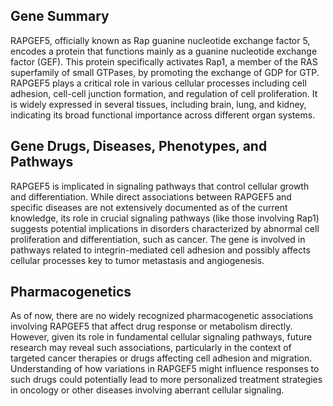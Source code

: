 ## Gene Summary
RAPGEF5, officially known as Rap guanine nucleotide exchange factor 5, encodes a protein that functions mainly as a guanine nucleotide exchange factor (GEF). This protein specifically activates Rap1, a member of the RAS superfamily of small GTPases, by promoting the exchange of GDP for GTP. RAPGEF5 plays a critical role in various cellular processes including cell adhesion, cell-cell junction formation, and regulation of cell proliferation. It is widely expressed in several tissues, including brain, lung, and kidney, indicating its broad functional importance across different organ systems.

## Gene Drugs, Diseases, Phenotypes, and Pathways
RAPGEF5 is implicated in signaling pathways that control cellular growth and differentiation. While direct associations between RAPGEF5 and specific diseases are not extensively documented as of the current knowledge, its role in crucial signaling pathways (like those involving Rap1) suggests potential implications in disorders characterized by abnormal cell proliferation and differentiation, such as cancer. The gene is involved in pathways related to integrin-mediated cell adhesion and possibly affects cellular processes key to tumor metastasis and angiogenesis.

## Pharmacogenetics
As of now, there are no widely recognized pharmacogenetic associations involving RAPGEF5 that affect drug response or metabolism directly. However, given its role in fundamental cellular signaling pathways, future research may reveal such associations, particularly in the context of targeted cancer therapies or drugs affecting cell adhesion and migration. Understanding of how variations in RAPGEF5 might influence responses to such drugs could potentially lead to more personalized treatment strategies in oncology or other diseases involving aberrant cellular signaling.